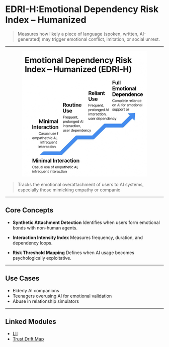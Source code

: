 # EDRI-H:Emotional Dependency Risk Index – Humanized

> Measures how likely a piece of language (spoken, written, AI-generated) may trigger emotional conflict, imitation, or social unrest.

---

<p align="center">
<!-- B. GitHub 預覽用絕對路徑 -->
<img src="https://github.com/frameworklori/lori-framework-site/blob/main/docs/assets/images/edri-h-dependency-ladder.png?raw=true" alt="LII diagram" width="400">
</p>


> Tracks the emotional overattachment of users to AI systems, especially those mimicking empathy or companio

---

## Core Concepts

- **Synthetic Attachment Detection**
Identifies when users form emotional bonds with non-human agents.

- **Interaction Intensity Index**
Measures frequency, duration, and dependency loops.

- **Risk Threshold Mapping**
Defines when AI usage becomes psychologically exploitative.

---

## Use Cases

- Elderly AI companions
- Teenagers overusing AI for emotional validation
- Abuse in relationship simulators

---

## Linked Modules

- [LII](LII.md)
- [Trust Drift Map](TrustDrift.md)
